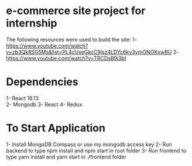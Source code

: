 # e-commerce site project for internship

The following resources were used to build the site:
 1- https://www.youtube.com/watch?v=zb3Qk8SG5Ms&list=PL4cUxeGkcC9jsz4LDYc6kv3ymONOKxwBU
 2- https://www.youtube.com/watch?v=TRCDsB9i3bI

# Dependencies

1- React 16.13  
2- Mongodb
3- React 
4- Redux

# To Start Application

1- Install MongoDB Compass or use my mongodb access key
2- Run backend to type npm install and  npm start in root folder
3- Run frontend to type yarn install and yarn start in ./frontend folder

